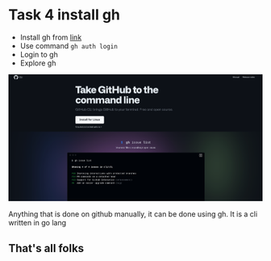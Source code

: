 # Task 4 install gh

* Install gh from [link](https://github.com/cli/cli/releases/tag/v2.52.0)
* Use command `gh auth login`
* Login to gh
* Explore gh

![1719991931672](image/4-gh/1719991931672.png)

Anything that is done on github manually, it can be done using gh. It is a cli written in go lang

## That's all folks
